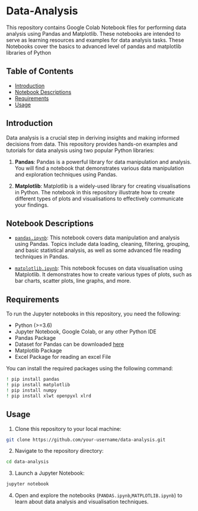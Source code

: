 # Data-Analysis

This repository contains Google Colab Notebook files for performing data analysis using Pandas and Matplotlib. These notebooks are intended to serve as learning resources and examples for data analysis tasks. These Notebooks cover the basics to advanced level of pandas and matplotlib libraries of Python

## Table of Contents

- [Introduction](#introduction)
- [Notebook Descriptions](#notebook-descriptions)
- [Requirements](#requirements)
- [Usage](#usage)

## Introduction

Data analysis is a crucial step in deriving insights and making informed decisions from data. This repository provides hands-on examples and tutorials for data analysis using two popular Python libraries:

1. **Pandas**: Pandas is a powerful library for data manipulation and analysis. You will find a notebook that demonstrates various data manipulation and exploration techniques using Pandas.

2. **Matplotlib**: Matplotlib is a widely-used library for creating visualisations in Python. The notebook in this repository illustrate how to create different types of plots and visualisations to effectively communicate your findings.

## Notebook Descriptions

- [`pandas.ipynb`](PANDAS.ipynb): This notebook covers data manipulation and analysis using Pandas. Topics include data loading, cleaning, filtering, grouping, and basic statistical analysis, as well as some advanced file reading techniques in Pandas.

- [`matplotlib.ipynb`](MATPLOTLIB.ipynb): This notebook focuses on data visualisation using Matplotlib. It demonstrates how to create various types of plots, such as bar charts, scatter plots, line graphs, and more.

## Requirements

To run the Jupyter notebooks in this repository, you need the following:

- Python (>=3.6)
- Jupyter Notebook, Google Colab, or any other Python IDE
- Pandas Package
- Dataset for Pandas can be downloaded [here](https://insights.stackoverflow.com/survey)
- Matplotlib Package
- Excel Package for reading an excel File

You can install the required packages using the following command:

```bash
! pip install pandas
! pip install matplotlib
! pip install numpy
! pip install xlwt openpyxl xlrd

```

## Usage

1. Clone this repository to your local machine:

```bash
git clone https://github.com/your-username/data-analysis.git
```

2. Navigate to the repository directory:

```bash
cd data-analysis
```

3. Launch a Jupyter Notebook:

```bash
jupyter notebook
```

4. Open and explore the notebooks (`PANDAS.ipynb`,`MATPLOTLIB.ipynb`) to learn about data analysis and visualisation techniques.
